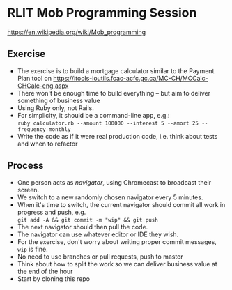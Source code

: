 # RLIT Mob Programming Session

https://en.wikipedia.org/wiki/Mob_programming

## Exercise

* The exercise is to build a mortgage calculator similar to the Payment Plan tool on https://itools-ioutils.fcac-acfc.gc.ca/MC-CH/MCCalc-CHCalc-eng.aspx
* There won't be enough time to build everything – but aim to deliver something of business value
* Using Ruby only, not Rails.
* For simplicity, it should be a command-line app, e.g.:<br />
  `ruby calculator.rb --amount 100000 --interest 5 --amort 25 --frequency monthly`
* Write the code as if it were real production code, i.e. think about tests and when to refactor
  
## Process

* One person acts as *navigator*, using Chromecast to broadcast their screen.
* We switch to a new randomly chosen navigator every 5 minutes.
* When it's time to switch, the current navigator should commit all work in progress and push, e.g.<br />
  `git add -A && git commit -m "wip" && git push`
* The next navigator should then pull the code.
* The navigator can use whatever editor or IDE they wish.
* For the exercise, don't worry about writing proper commit messages, `wip` is fine.
* No need to use branches or pull requests, push to master
* Think about how to split the work so we can deliver business value at the end of the hour
* Start by cloning this repo
